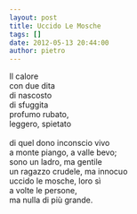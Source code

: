 ```yaml
---
layout: post
title: Uccido Le Mosche
tags: []
date: 2012-05-13 20:44:00
author: pietro
---
```

Il calore<br/>con due dita<br/>di nascosto<br/>di sfuggita<br/>profumo rubato,<br/>leggero, spietato<br/><br/>di quel dono inconscio vivo<br/>a monte piango, a valle bevo;<br/>sono un ladro, ma gentile<br/>un ragazzo crudele, ma innocuo<br/>uccido le mosche, loro sì<br/>a volte le persone,<br/>ma nulla di più grande.
